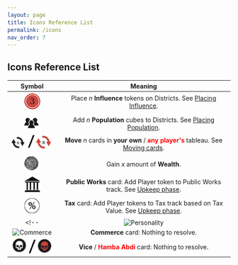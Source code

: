 ```yaml
---
layout: page
title: Icons Reference List
permalink: /icons
nav_order: 7
---
```

## Icons Reference List

| Symbol | Meaning |
| :---: | :---: |
| ![Influence](/img/icons/influence.png) | Place *n* **Influence** tokens on Districts. See [Placing Influence](/1819rulebook/important-concepts#placing-influence). |
| ![Populate](/img/icons/immigrants.png) | Add *n* **Population** cubes to Districts. See [Placing Population](/1819rulebook/important-concepts#placing-population). |
| ![Move](/img/icons/move.png) | **Move** *n* cards in **your own** / <span style="color:red"><strong>any player's</strong></span> tableau. See [Moving cards](/1819rulebook/important-concepts#moving-cards). |
| ![Wealth](/img/icons/wealth.png) | Gain *x* amount of **Wealth**. |
| ![Public Work](/img/icons/public_works.png) | **Public Works** card: Add Player token to Public Works track. See [Upkeep phase](/1819rulebook/sequence-of-play#4-upkeep-phase). |
| ![Tax](/img/icons/tax.png) | **Tax** card: Add Player tokens to Tax track based on Tax Value. See [Upkeep phase](/1819rulebook/sequence-of-play#4-upkeep-phase). |
<!-- | ![Personality](/img/icons/personality.png) | **Personality** card: Nothing to resolve. |
| ![Commerce](/img/icons/commerce.png) | **Commerce** card: Nothing to resolve. | -->
| ![Vice and Hamba Abdi](/img/icons/vice_slavery.png) | **Vice** / <span style="color:red"><strong>Hamba Abdi</strong></span> card: Nothing to resolve. |